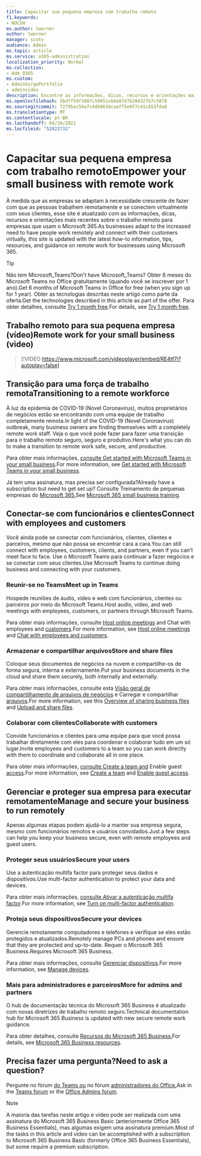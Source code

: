 ```yaml
---
title: Capacitar sua pequena empresa com trabalho remoto
f1.keywords:
- NOCSH
ms.author: twerner
author: twerner
manager: scotv
audience: Admin
ms.topic: article
ms.service: o365-administration
localization_priority: Normal
ms.collection:
- Adm_O365
ms.custom:
- AdminSurgePortfolio
- adminvideo
description: Encontre as informações, dicas, recursos e orientações mais recentes sobre o trabalho remoto para empresas que usam o Microsoft 365.
ms.openlocfilehash: 5bdff59f3d07c59951c6da87d7b28432fb7c5878
ms.sourcegitcommit: 72795ec56a7c4db863dcaaff5e9f7c41c653fda8
ms.translationtype: MT
ms.contentlocale: pt-BR
ms.lasthandoff: 04/26/2021
ms.locfileid: "52023732"
---
```

# <a name="empower-your-small-business-with-remote-work"></a><span data-ttu-id="859ef-103">Capacitar sua pequena empresa com trabalho remoto</span><span class="sxs-lookup"><span data-stu-id="859ef-103">Empower your small business with remote work</span></span>

<span data-ttu-id="859ef-104">À medida que as empresas se adaptam à necessidade crescente de fazer com que as pessoas trabalhem remotamente e se conectem virtualmente com seus clientes, esse site é atualizado com as informações, dicas, recursos e orientações mais recentes sobre o trabalho remoto para empresas que usam o Microsoft 365.</span><span class="sxs-lookup"><span data-stu-id="859ef-104">As businesses adapt to the increased need to have people work remotely and connect with their customers virtually, this site is updated with the latest how-to information, tips, resources, and guidance on remote work for businesses using Microsoft 365.</span></span>

>[!TIP]
><span data-ttu-id="859ef-105">Não tem Microsoft_Teams?</span><span class="sxs-lookup"><span data-stu-id="859ef-105">Don't have Microsoft_Teams?</span></span> <span data-ttu-id="859ef-106">Obter 6 meses do Microsoft Teams no Office gratuitamente (quando você se inscrever por 1 ano).</span><span class="sxs-lookup"><span data-stu-id="859ef-106">Get 6 months of Microsoft Teams in Office for free (when you sign up for 1 year).</span></span> <span data-ttu-id="859ef-107">Obter as tecnologias descritas neste artigo como parte da oferta.</span><span class="sxs-lookup"><span data-stu-id="859ef-107">Get the technologies described in this article as part of the offer.</span></span> <span data-ttu-id="859ef-108">Para obter detalhes, consulte [Try 1 month free](https://aka.ms/SMBTeamsOffer).</span><span class="sxs-lookup"><span data-stu-id="859ef-108">For details, see [Try 1 month free](https://aka.ms/SMBTeamsOffer).</span></span>

## <a name="remote-work-for-your-small-business-video"></a><span data-ttu-id="859ef-109">Trabalho remoto para sua pequena empresa (vídeo)</span><span class="sxs-lookup"><span data-stu-id="859ef-109">Remote work for your small business (video)</span></span>

> [!VIDEO https://www.microsoft.com/videoplayer/embed/RE4tf7i?autoplay=false]

## <a name="transitioning-to-a-remote-workforce"></a><span data-ttu-id="859ef-110">Transição para uma força de trabalho remota</span><span class="sxs-lookup"><span data-stu-id="859ef-110">Transitioning to a remote workforce</span></span>

<span data-ttu-id="859ef-111">À luz da epidemia de COVID-19 (Novel Coronavirus), muitos proprietários de negócios estão se encontrando com uma equipe de trabalho completamente remota.</span><span class="sxs-lookup"><span data-stu-id="859ef-111">In light of the COVID-19 (Novel Coronavirus) outbreak, many business owners are finding themselves with a completely remote work staff.</span></span> <span data-ttu-id="859ef-112">Veja o que você pode fazer para fazer uma transição para o trabalho remoto seguro, seguro e produtivo.</span><span class="sxs-lookup"><span data-stu-id="859ef-112">Here's what you can do to make a transition to remote work safe, secure, and productive.</span></span>

<span data-ttu-id="859ef-113">Para obter mais informações, [consulte Get started with Microsoft Teams in your small business](../../business-video/get-started-teams-small-business.md).</span><span class="sxs-lookup"><span data-stu-id="859ef-113">For more information, see [Get started with Microsoft Teams in your small business](../../business-video/get-started-teams-small-business.md).</span></span>

<span data-ttu-id="859ef-114">Já tem uma assinatura, mas precisa ser configurada?</span><span class="sxs-lookup"><span data-stu-id="859ef-114">Already have a subscription but need to get set up?</span></span> <span data-ttu-id="859ef-115">Consulte Treinamento de pequenas empresas do [Microsoft 365.](../../business-video/index.yml)</span><span class="sxs-lookup"><span data-stu-id="859ef-115">See [Microsoft 365 small business training](../../business-video/index.yml).</span></span>

## <a name="connect-with-employees-and-customers"></a><span data-ttu-id="859ef-116">Conectar-se com funcionários e clientes</span><span class="sxs-lookup"><span data-stu-id="859ef-116">Connect with employees and customers</span></span>

<span data-ttu-id="859ef-117">Você ainda pode se conectar com funcionários, clientes, clientes e parceiros, mesmo que não possa se encontrar cara a cara.</span><span class="sxs-lookup"><span data-stu-id="859ef-117">You can still connect with employees, customers, clients, and partners, even if you can’t meet face to face.</span></span> <span data-ttu-id="859ef-118">Use o Microsoft Teams para continuar a fazer negócios e se conectar com seus clientes.</span><span class="sxs-lookup"><span data-stu-id="859ef-118">Use Microsoft Teams to continue doing business and connecting with your customers.</span></span> 

### <a name="meet-up-in-teams"></a><span data-ttu-id="859ef-119">Reunir-se no Teams</span><span class="sxs-lookup"><span data-stu-id="859ef-119">Meet up in Teams</span></span>

<span data-ttu-id="859ef-120">Hospede reuniões de áudio, vídeo e web com funcionários, clientes ou parceiros por meio do Microsoft Teams.</span><span class="sxs-lookup"><span data-stu-id="859ef-120">Host audio, video, and web meetings with employees, customers, or partners through Microsoft Teams.</span></span>

<span data-ttu-id="859ef-121">Para obter mais informações, consulte [Host online meetings](../../business-video/start-and-pin-chats.md) and Chat with employees and [customers](https://support.microsoft.com/office/chat-with-employees-and-customers-65748808-a403-462c-a6e1-b169e5bc6c92).</span><span class="sxs-lookup"><span data-stu-id="859ef-121">For more information, see [Host online meetings](../../business-video/start-and-pin-chats.md) and [Chat with employees and customers](https://support.microsoft.com/office/chat-with-employees-and-customers-65748808-a403-462c-a6e1-b169e5bc6c92).</span></span>

### <a name="store-and-share-files"></a><span data-ttu-id="859ef-122">Armazenar e compartilhar arquivos</span><span class="sxs-lookup"><span data-stu-id="859ef-122">Store and share files</span></span>

<span data-ttu-id="859ef-123">Coloque seus documentos de negócios na nuvem e compartilhe-os de forma segura, interna e externamente.</span><span class="sxs-lookup"><span data-stu-id="859ef-123">Put your business documents in the cloud and share them securely, both internally and externally.</span></span>

<span data-ttu-id="859ef-124">Para obter mais informações, consulte esta [Visão geral de compartilhamento de arquivos de negócios](../../business-video/overview-file-sharing.md) e Carregar e compartilhar [arquivos](https://support.microsoft.com/office/upload-and-share-files-57b669db-678e-424e-b0a0-15d19215cb12).</span><span class="sxs-lookup"><span data-stu-id="859ef-124">For more information, see this [Overview of sharing business files](../../business-video/overview-file-sharing.md) and [Upload and share files](https://support.microsoft.com/office/upload-and-share-files-57b669db-678e-424e-b0a0-15d19215cb12).</span></span>

### <a name="collaborate-with-customers"></a><span data-ttu-id="859ef-125">Colaborar com clientes</span><span class="sxs-lookup"><span data-stu-id="859ef-125">Collaborate with customers</span></span>

<span data-ttu-id="859ef-126">Convide funcionários e clientes para uma equipe para que você possa trabalhar diretamente com eles para coordenar e colaborar tudo em um só lugar.</span><span class="sxs-lookup"><span data-stu-id="859ef-126">Invite employees and customers to a team so you can work directly with them to coordinate and collaborate all in one place.</span></span>

<span data-ttu-id="859ef-127">Para obter mais informações, [consulte Create a team and](../../business-video/team-with-guests.md) Enable guest [access](/MicrosoftTeams/guest-access).</span><span class="sxs-lookup"><span data-stu-id="859ef-127">For more information, see [Create a team](../../business-video/team-with-guests.md) and [Enable guest access](/MicrosoftTeams/guest-access).</span></span>

## <a name="manage-and-secure-your-business-to-run-remotely"></a><span data-ttu-id="859ef-128">Gerenciar e proteger sua empresa para executar remotamente</span><span class="sxs-lookup"><span data-stu-id="859ef-128">Manage and secure your business to run remotely</span></span>

<span data-ttu-id="859ef-129">Apenas algumas etapas podem ajudá-lo a manter sua empresa segura, mesmo com funcionários remotos e usuários convidados.</span><span class="sxs-lookup"><span data-stu-id="859ef-129">Just a few steps can help you keep your business secure, even with remote employees and guest users.</span></span>

### <a name="secure-your-users"></a><span data-ttu-id="859ef-130">Proteger seus usuários</span><span class="sxs-lookup"><span data-stu-id="859ef-130">Secure your users</span></span>

<span data-ttu-id="859ef-131">Use a autenticação multifa factor para proteger seus dados e dispositivos.</span><span class="sxs-lookup"><span data-stu-id="859ef-131">Use multi-factor authentication to protect your data and devices.</span></span>

<span data-ttu-id="859ef-132">Para obter mais informações, [consulte Ativar a autenticação multifa factor](../../business-video/turn-on-mfa.md).</span><span class="sxs-lookup"><span data-stu-id="859ef-132">For more information, see [Turn on multi-factor authentication](../../business-video/turn-on-mfa.md).</span></span>

### <a name="secure-your-devices"></a><span data-ttu-id="859ef-133">Proteja seus dispositivos</span><span class="sxs-lookup"><span data-stu-id="859ef-133">Secure your devices</span></span>

<span data-ttu-id="859ef-134">Gerencie remotamente computadores e telefones e verifique se eles estão protegidos e atualizados.</span><span class="sxs-lookup"><span data-stu-id="859ef-134">Remotely manage PCs and phones and ensure that they are protected and up-to-date.</span></span> <span data-ttu-id="859ef-135">Requer o Microsoft 365 Business.</span><span class="sxs-lookup"><span data-stu-id="859ef-135">Requires Microsoft 365 Business.</span></span>

<span data-ttu-id="859ef-136">Para obter mais informações, consulte [Gerenciar dispositivos](../../business-video/secure-win-10-pro-devices.md).</span><span class="sxs-lookup"><span data-stu-id="859ef-136">For more information, see [Manage devices](../../business-video/secure-win-10-pro-devices.md).</span></span>

### <a name="more-for-admins-and-partners"></a><span data-ttu-id="859ef-137">Mais para administradores e parceiros</span><span class="sxs-lookup"><span data-stu-id="859ef-137">More for admins and partners</span></span>

<span data-ttu-id="859ef-138">O hub de documentação técnica do Microsoft 365 Business é atualizado com novas diretrizes de trabalho remoto seguro.</span><span class="sxs-lookup"><span data-stu-id="859ef-138">Technical documentation hub for Microsoft 365 Business is updated with new secure remote work guidance.</span></span>

<span data-ttu-id="859ef-139">Para obter detalhes, consulte [Recursos do Microsoft 365 Business.](https://docs.microsoft.com/microsoft-365/business)</span><span class="sxs-lookup"><span data-stu-id="859ef-139">For details, see [Microsoft 365 Business resources](https://docs.microsoft.com/microsoft-365/business).</span></span>

## <a name="need-to-ask-a-question"></a><span data-ttu-id="859ef-140">Precisa fazer uma pergunta?</span><span class="sxs-lookup"><span data-stu-id="859ef-140">Need to ask a question?</span></span> 

<span data-ttu-id="859ef-141">Pergunte no fórum [do Teams ou](https://answers.microsoft.com/msteams/forum) no fórum [administradores do Office.](https://answers.microsoft.com)</span><span class="sxs-lookup"><span data-stu-id="859ef-141">Ask in the [Teams forum](https://answers.microsoft.com/msteams/forum) or the [Office Admins forum](https://answers.microsoft.com).</span></span>

> [!NOTE]
> <span data-ttu-id="859ef-142">A maioria das tarefas neste artigo e vídeo pode ser realizada com uma assinatura do Microsoft 365 Business Basic (anteriormente Office 365 Business Essentials), mas algumas exigem uma assinatura premium.</span><span class="sxs-lookup"><span data-stu-id="859ef-142">Most of the tasks in this article and video can be accomplished with a subscription to Microsoft 365 Business Basic (formerly Office 365 Business Essentials), but some require a premium subscription.</span></span> 